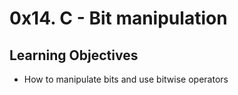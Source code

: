 <h1 class="gap">0x14. C - Bit manipulation</h1>

<h2>Learning Objectives</h2>

<ul>
<li>How to manipulate bits and use bitwise operators</li>
</ul>